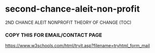 # second-chance-aleit-non-profit

2ND CHANCE ALEIT NONPROFIT THEORY OF CHANGE (TOC)

### COPY THIS FOR EMAIL/CONTACT PAGE

https://www.w3schools.com/html/tryit.asp?filename=tryhtml_form_mail
